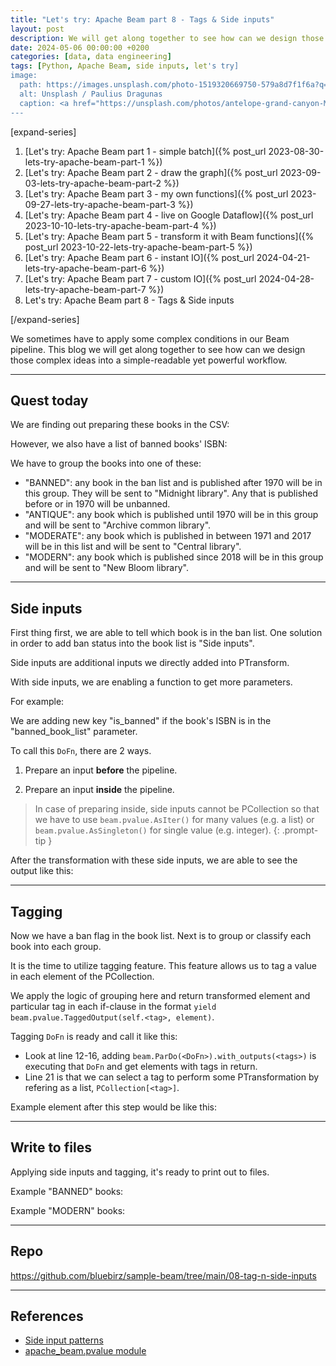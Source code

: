 ```yaml
---
title: "Let's try: Apache Beam part 8 - Tags & Side inputs"
layout: post
description: We will get along together to see how can we design those complex ideas into a simple-readable yet powerful workflow.
date: 2024-05-06 00:00:00 +0200
categories: [data, data engineering]
tags: [Python, Apache Beam, side inputs, let's try]
image:
  path: https://images.unsplash.com/photo-1519320669750-579a8d7f1f6a?q=80&w=1959&auto=format&fit=crop&ixlib=rb-4.0.3&ixid=M3wxMjA3fDB8MHxwaG90by1wYWdlfHx8fGVufDB8fHx8fA%3D%3D
  alt: Unsplash / Paulius Dragunas
  caption: <a href="https://unsplash.com/photos/antelope-grand-canyon-M2UXVaLlfds">Unsplash / Paulius Dragunas</a>
---
```


[expand-series]

  1. [Let's try: Apache Beam part 1 - simple batch]({% post_url 2023-08-30-lets-try-apache-beam-part-1 %})
  1. [Let's try: Apache Beam part 2 - draw the graph]({% post_url 2023-09-03-lets-try-apache-beam-part-2 %})
  1. [Let's try: Apache Beam part 3 - my own functions]({% post_url 2023-09-27-lets-try-apache-beam-part-3 %})
  1. [Let's try: Apache Beam part 4 - live on Google Dataflow]({% post_url 2023-10-10-lets-try-apache-beam-part-4 %})
  1. [Let's try: Apache Beam part 5 - transform it with Beam functions]({% post_url 2023-10-22-lets-try-apache-beam-part-5 %})
  1. [Let's try: Apache Beam part 6 - instant IO]({% post_url 2024-04-21-lets-try-apache-beam-part-6 %})
  1. [Let's try: Apache Beam part 7 - custom IO]({% post_url 2024-04-28-lets-try-apache-beam-part-7 %})
  1. Let's try: Apache Beam part 8 - Tags & Side inputs

[/expand-series]

We sometimes have to apply some complex conditions in our Beam pipeline. This blog we will get along together to see how can we design those complex ideas into a simple-readable yet powerful workflow.

---

## Quest today

We are finding out preparing these books in the CSV:

<script src="https://gist.github.com/bluebirz/c77aa2a47e3e782959bcab4b0d34a7d4.js?file=08-books.csv"></script>

However, we also have a list of banned books' ISBN:

<script src="https://gist.github.com/bluebirz/c77aa2a47e3e782959bcab4b0d34a7d4.js?file=08-banned_book.txt"></script>

We have to group the books into one of these:

- "BANNED": any book in the ban list and is published after 1970 will be in this group. They will be sent to "Midnight library". Any that is published before or in 1970 will be unbanned.
- "ANTIQUE": any book which is published until 1970 will be in this group and will be sent to "Archive common library".
- "MODERATE": any book which is published in between 1971 and 2017 will be in this list and will be sent to "Central library".
- "MODERN": any book which is published since 2018 will be in this group and will be sent to "New Bloom library".

---

## Side inputs

First thing first, we are able to tell which book is in the ban list. One solution in order to add ban status into the book list is "Side inputs".

Side inputs are additional inputs we directly added into PTransform.

With side inputs, we are enabling a function to get more parameters.

For example:

<script src="https://gist.github.com/bluebirz/c77aa2a47e3e782959bcab4b0d34a7d4.js?file=08-book_banning.py"></script>

We are adding new key "is_banned" if the book's ISBN is in the "banned_book_list" parameter.

To call this `DoFn`, there are 2 ways.

1. Prepare an input **before** the pipeline.  

    <script src="https://gist.github.com/bluebirz/c77aa2a47e3e782959bcab4b0d34a7d4.js?file=08-main-pardo-sideinput-beforepipe.py"></script>

1. Prepare an input **inside** the pipeline.  

    <script src="https://gist.github.com/bluebirz/c77aa2a47e3e782959bcab4b0d34a7d4.js?file=08-main-pardo-sideinput-inpipe.py"></script>

> In case of preparing inside, side inputs cannot be PCollection so that we have to use `beam.pvalue.AsIter()` for many values (e.g. a list) or `beam.pvalue.AsSingleton()` for single value (e.g. integer).
{: .prompt-tip }

After the transformation with these side inputs, we are able to see the output like this:

<script src="https://gist.github.com/bluebirz/c77aa2a47e3e782959bcab4b0d34a7d4.js?file=08-after-sideinput.json"></script>

---

## Tagging

Now we have a ban flag in the book list. Next is to group or classify each book into each group.

It is the time to utilize tagging feature. This feature allows us to tag a value in each element of the PCollection.

<script src="https://gist.github.com/bluebirz/c77aa2a47e3e782959bcab4b0d34a7d4.js?file=08-book_tagging.py"></script>

We apply the logic of grouping here and return transformed element and particular tag in each if-clause in the format `yield beam.pvalue.TaggedOutput(self.<tag>, element)`.

Tagging `DoFn` is ready and call it like this:

<script src="https://gist.github.com/bluebirz/c77aa2a47e3e782959bcab4b0d34a7d4.js?file=08-main-pardo-tag.py"></script>

- Look at line 12-16, adding `beam.ParDo(<DoFn>).with_outputs(<tags>)` is executing that `DoFn` and get elements with tags in return.
- Line 21 is that we can select a tag to perform some PTransformation by refering as a list, `PCollection[<tag>]`.

Example element after this step would be like this:

<script src="https://gist.github.com/bluebirz/c77aa2a47e3e782959bcab4b0d34a7d4.js?file=08-after-tag.json"></script>

---

## Write to files

Applying side inputs and tagging, it's ready to print out to files.

Example "BANNED" books:

<script src="https://gist.github.com/bluebirz/c77aa2a47e3e782959bcab4b0d34a7d4.js?file=08-updated_banned_book.csv"></script>

Example "MODERN" books:

<script src="https://gist.github.com/bluebirz/c77aa2a47e3e782959bcab4b0d34a7d4.js?file=08-updated_modern_book.csv"></script>

---

## Repo

<https://github.com/bluebirz/sample-beam/tree/main/08-tag-n-side-inputs>

---

## References

- [Side input patterns](https://beam.apache.org/documentation/patterns/side-inputs/)
- [apache_beam.pvalue module](https://beam.apache.org/releases/pydoc/2.29.0/apache_beam.pvalue.html)
